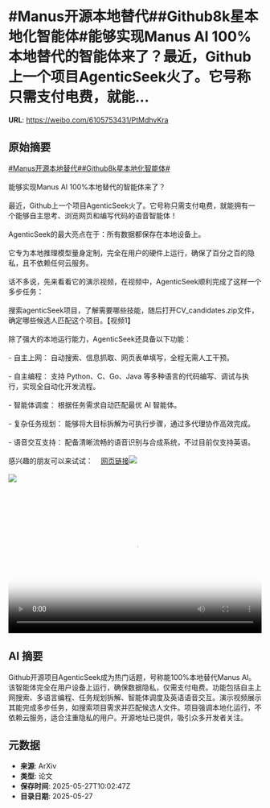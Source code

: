 # #Manus开源本地替代##Github8k星本地化智能体#能够实现Manus AI 100%本地替代的智能体来了？最近，Github上一个项目AgenticSeek火了。它号称只需支付电费，就能...

**URL**: https://weibo.com/6105753431/PtMdhvKra

## 原始摘要

<a href="https://m.weibo.cn/search?containerid=231522type%3D1%26t%3D10%26q%3D%23Manus%E5%BC%80%E6%BA%90%E6%9C%AC%E5%9C%B0%E6%9B%BF%E4%BB%A3%23&amp;extparam=%23Manus%E5%BC%80%E6%BA%90%E6%9C%AC%E5%9C%B0%E6%9B%BF%E4%BB%A3%23" data-hide=""><span class="surl-text">#Manus开源本地替代#</span></a><a href="https://m.weibo.cn/search?containerid=231522type%3D1%26t%3D10%26q%3D%23Github8k%E6%98%9F%E6%9C%AC%E5%9C%B0%E5%8C%96%E6%99%BA%E8%83%BD%E4%BD%93%23&amp;extparam=%23Github8k%E6%98%9F%E6%9C%AC%E5%9C%B0%E5%8C%96%E6%99%BA%E8%83%BD%E4%BD%93%23" data-hide=""><span class="surl-text">#Github8k星本地化智能体#</span></a><br><br>能够实现Manus AI 100%本地替代的智能体来了？<br><br>最近，Github上一个项目AgenticSeek火了。它号称只需支付电费，就能拥有一个能够自主思考、浏览网页和编写代码的语音智能体！<br><br>AgenticSeek的最大亮点在于：所有数据都保存在本地设备上。<br><br>它专为本地推理模型量身定制，完全在用户的硬件上运行，确保了百分之百的隐私，且不依赖任何云服务。<br><br>话不多说，先来看看它的演示视频，在视频中，AgenticSeek顺利完成了这样一个多步任务：<br><br>搜索agenticSeek项目，了解需要哪些技能，随后打开CV_candidates.zip文件，确定哪些候选人匹配这个项目。【视频1】<br><br>除了强大的本地运行能力，AgenticSeek还具备以下功能：<br><br>- 自主上网： 自动搜索、信息抓取、网页表单填写，全程无需人工干预。<br><br>- 自主编程： 支持 Python、C、Go、Java 等多种语言的代码编写、调试与执行，实现全自动化开发流程。<br><br>- 智能体调度： 根据任务需求自动匹配最优 AI 智能体。<br><br>- 复杂任务规划： 能够将大目标拆解为可执行步骤，通过多代理协作高效完成。<br><br>- 语音交互支持： 配备清晰流畅的语音识别与合成系统，不过目前仅支持英语。<br><br>感兴趣的朋友可以来试试：<a href="https://weibo.cn/sinaurl?u=https%3A%2F%2Fgithub.com%2FFosowl%2FagenticSeek" data-hide=""><span class="url-icon"><img style="width: 1rem;height: 1rem" src="https://h5.sinaimg.cn/upload/2015/09/25/3/timeline_card_small_web_default.png" referrerpolicy="no-referrer"></span><span class="surl-text">网页链接</span></a><img style="" src="https://tvax1.sinaimg.cn/large/006Fd7o3gy1i1u6k6m3c5j30ut0s20yj.jpg" referrerpolicy="no-referrer"><br><br><img style="" src="https://tvax4.sinaimg.cn/large/006Fd7o3ly1i1u6m84w3uj30w00k075f.jpg" referrerpolicy="no-referrer"><br><br><br clear="both"><div style="clear: both"></div><video controls="controls" poster="https://tvax4.sinaimg.cn/orj480/006Fd7o3ly1i1u6m8a8waj30w00k075f.jpg" style="width: 100%"><source src="https://f.video.weibocdn.com/o0/s5MKOYVplx08ozFAx8d201041200kB800E010.mp4?label=mp4_720p&amp;template=1152x720.25.0&amp;ori=0&amp;ps=1CwnkDw1GXwCQx&amp;Expires=1748343516&amp;ssig=WnlaRAi8Wx&amp;KID=unistore,video"><source src="https://f.video.weibocdn.com/o0/SP76frOhlx08ozFzbEmI010412009jJ30E010.mp4?label=mp4_hd&amp;template=768x480.25.0&amp;ori=0&amp;ps=1CwnkDw1GXwCQx&amp;Expires=1748343516&amp;ssig=eMEz3luJ6O&amp;KID=unistore,video"><source src="https://f.video.weibocdn.com/o0/UqhO1SYBlx08ozFzh3tm010412005nrC0E010.mp4?label=mp4_ld&amp;template=576x360.25.0&amp;ori=0&amp;ps=1CwnkDw1GXwCQx&amp;Expires=1748343516&amp;ssig=%2Bm14B0Jz7%2B&amp;KID=unistore,video"><p>视频无法显示，请前往<a href="https://video.weibo.com/show?fid=1034%3A5170967828168733" target="_blank" rel="noopener noreferrer">微博视频</a>观看。</p></video>

## AI 摘要

Github开源项目AgenticSeek成为热门话题，号称能100%本地替代Manus AI。该智能体完全在用户设备上运行，确保数据隐私，仅需支付电费。功能包括自主上网搜索、多语言编程、任务规划拆解、智能体调度及英语语音交互。演示视频展示其能完成多步任务，如搜索项目需求并匹配候选人文件。项目强调本地化运行，不依赖云服务，适合注重隐私的用户。开源地址已提供，吸引众多开发者关注。

## 元数据

- **来源**: ArXiv
- **类型**: 论文
- **保存时间**: 2025-05-27T10:02:47Z
- **目录日期**: 2025-05-27
